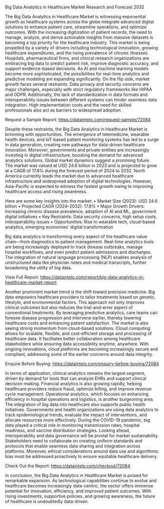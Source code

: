 Big Data Analytics in Healthcare Market Research and Forecast 2032

The Big Data Analytics in Healthcare Market is witnessing exponential growth as healthcare systems across the globe integrate advanced digital solutions to enhance patient care, streamline operations, and optimize outcomes. With the increasing digitization of patient records, the need to manage, analyze, and derive actionable insights from massive datasets is becoming a top priority for the healthcare industry.
This market is being propelled by a variety of drivers including technological innovation, growing healthcare expenditures, and the rising prevalence of chronic illnesses. Hospitals, pharmaceutical firms, and clinical research organizations are embracing big data to predict patient risk, improve diagnostic accuracy, and support evidence-based decisions. As AI and machine learning models become more sophisticated, the possibilities for real-time analytics and predictive modeling are expanding significantly.
On the flip side, market growth faces several restraints. Data privacy and security concerns are major challenges, especially with strict regulatory frameworks like HIPAA and GDPR. Additionally, the lack of standardization in data formats and interoperability issues between different systems can hinder seamless data integration. High implementation costs and the need for skilled professionals also act as barriers to widespread adoption.

Request a Sample Report: https://dataintelo.com/request-sample/72084 

Despite these restraints, the Big Data Analytics in Healthcare Market is brimming with opportunities. The emergence of telemedicine, wearable health devices, and IoT-based patient monitoring systems has led to a surge in data generation, creating new pathways for data-driven healthcare innovation. Moreover, governments and private entities are increasingly investing in digital infrastructure, boosting the demand for advanced analytics solutions.
Global market dynamics suggest a promising future. The market was valued at USD 24.6 billion in 2023 and is projected to grow at a CAGR of 17.8% during the forecast period of 2024 to 2032. North America currently leads the market due to advanced healthcare infrastructure and widespread adoption of digital technologies. However, Asia-Pacific is expected to witness the fastest growth owing to improving healthcare access and rising awareness.

Here are some key insights into the market:
•	Market Size (2023): USD 24.6 billion
•	Projected CAGR (2024–2032): 17.8%
•	Major Growth Drivers: Increasing chronic disease prevalence, adoption of AI and ML, government digital initiatives
•	Key Restraints: Data security concerns, high setup costs, interoperability issues
•	Opportunities: Rise in wearable tech, cloud-based analytics, emerging economies' digital transformation

Big data analytics is transforming every aspect of the healthcare value chain—from diagnostics to patient management. Real-time analytics tools are being increasingly deployed to track disease outbreaks, manage hospital workflows, and even predict patient admissions and discharges. The integration of natural language processing (NLP) enables analysis of unstructured data like physician notes and medical transcripts, further broadening the utility of big data.

View Full Report: https://dataintelo.com/report/big-data-analytics-in-healthcare-market-report

Another prominent market trend is the shift toward precision medicine. Big data empowers healthcare providers to tailor treatments based on genetic, lifestyle, and environmental factors. This approach not only improves clinical outcomes but also reduces the trial-and-error aspect of conventional treatments. By leveraging predictive analytics, care teams can foresee disease progression and intervene earlier, thereby lowering healthcare costs and enhancing patient satisfaction.
The market is also seeing strong momentum from cloud-based solutions. Cloud computing allows for scalable, flexible, and cost-efficient storage and processing of healthcare data. It facilitates better collaboration among healthcare stakeholders while ensuring data accessibility anytime, anywhere. With ongoing innovations, cloud platforms are becoming increasingly secure and compliant, addressing some of the earlier concerns around data integrity.

Enquire Before Buying: https://dataintelo.com/enquiry-before-buying/72084 

In terms of application, clinical analytics remains the largest segment, driven by demand for tools that can analyze EHRs and support clinical decision-making. Financial analytics is also growing rapidly, helping healthcare providers reduce fraud, optimize billing, and improve revenue cycle management. Operational analytics, which focuses on enhancing efficiency in hospital operations and logistics, is another burgeoning area.
The integration of big data into healthcare also supports public health initiatives. Governments and health organizations are using data analytics to track epidemiological trends, evaluate the impact of interventions, and allocate resources more effectively. During the COVID-19 pandemic, big data played a critical role in monitoring transmission rates, hospital readiness, and vaccine distribution strategies.
Looking ahead, interoperability and data governance will be pivotal for market sustainability. Stakeholders need to collaborate on creating uniform standards and protocols that enable seamless data sharing and integration across platforms. Moreover, ethical considerations around data use and algorithmic bias must be addressed proactively to ensure equitable healthcare delivery.

Check Out the Report: https://dataintelo.com/checkout/72084

In conclusion, the Big Data Analytics in Healthcare Market is poised for remarkable expansion. As technological capabilities continue to evolve and healthcare becomes increasingly data-centric, the sector offers immense potential for innovation, efficiency, and improved patient outcomes. With rising investments, supportive policies, and growing awareness, the future of healthcare is undoubtedly data-driven.
